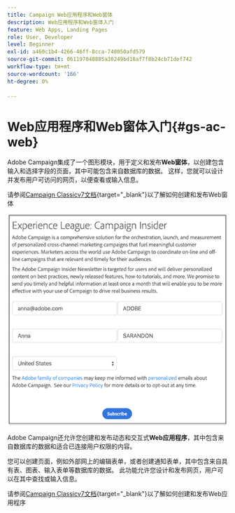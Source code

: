 ```yaml
---
title: Campaign Web应用程序和Web窗体
description: Web应用程序和Web窗体入门
feature: Web Apps, Landing Pages
role: User, Developer
level: Beginner
exl-id: a460c1b4-4266-46ff-8cca-748050afd579
source-git-commit: 061197048885a30249bd18af7f8b24cb71def742
workflow-type: tm+mt
source-wordcount: '166'
ht-degree: 0%

---
```


# Web应用程序和Web窗体入门{#gs-ac-web}

Adobe Campaign集成了一个图形模块，用于定义和发布&#x200B;**Web窗体**，以创建包含输入和选择字段的页面，其中可能包含来自数据库的数据。 这样，您就可以设计并发布用户可访问的网页，以便查看或输入信息。

请参阅[Campaign Classicv7文档](https://experienceleague.adobe.com/docs/campaign-classic/using/designing-content/web-forms/about-web-forms.html#designing-content){target="_blank"}以了解如何创建和发布Web窗体

![](assets/sample.png)

Adobe Campaign还允许您创建和发布动态和交互式&#x200B;**Web应用程序**，其中包含来自数据库的数据和适合已连接用户权限的内容。

您可以创建页面，例如外部网上的编辑表单，或者创建通知表单，其中包含来自具有表、图表、输入表单等数据库的数据。 此功能允许您设计和发布网页，用户可以在其中查找或输入信息。

请参阅[Campaign Classicv7文档](https://experienceleague.adobe.com/docs/campaign-classic/using/designing-content/web-applications/about-web-applications.html#designing-content){target="_blank"}以了解如何创建和发布Web应用程序
